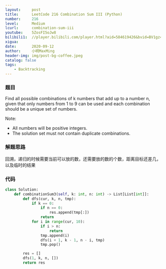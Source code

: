 ```yaml
---
layout:     post
title:      LeetCode 216 Combination Sum III (Python)
number:     216
level:      Medium
lcurl:      combination-sum-iii
youtube:    5ZosFI5oJw8
bilibili1:  //player.bilibili.com/player.html?aid=584619426&bvid=BV1gz4y1Z7CV&cid=234811020&page=1
xigua:      
date:       2020-09-12
author:     小明MaxMing
header-img: img/post-bg-coffee.jpeg
catalog: false
tags:
    - Backtracking
---
```


### 题目

Find all possible combinations of k numbers that add up to a number n, given that only numbers from 1 to 9 can be used and each combination should be a unique set of numbers.

Note:

- All numbers will be positive integers.
- The solution set must not contain duplicate combinations.

### 解题思路

回溯，递归的时候需要当前可以放的数，还需要放的数的个数，距离目标还差几，以及临时的结果

### 代码
```python
class Solution:
    def combinationSum3(self, k: int, n: int) -> List[List[int]]:
        def dfs(cur, k, n, tmp):
            if k == 0:
                if n == 0:
                    res.append(tmp[:])
                return
            for i in range(cur, 10):
                if i > n:
                    return
                tmp.append(i)
                dfs(i + 1, k - 1, n - i, tmp)
                tmp.pop()

        res = []
        dfs(1, k, n, [])
        return res
```
